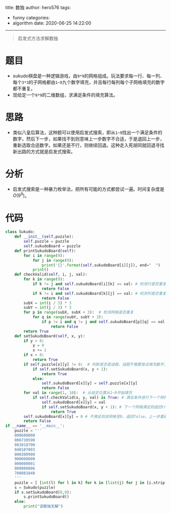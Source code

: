 title: 数独
author: hero576
tags:
  - funny
categories:
  - algorithm
date: 2020-06-25 14:22:00
---
> 启发式方法求解数独
<!--more-->

# 题目
- sukudo棋盘是一种逻辑游戏，由`9*9`的网格组成。玩法要求每一行、每一列、每个`3*3`的子网格都由`1~9`九个数字填充，并且每行每列每个子网格填充的数字都不重复。
- 现给定一个`9*9`的二维数组，求满足条件的填充算法。

# 思路
- 类似八皇后算法，这种题可以使用启发式搜索，即从`1~9`找出一个满足条件的数字，然后下一步，如果找不到则意味上一步数字不合适，于是退回上一步，重新选取合适数字。如果还是不行，则继续回退。这种走入死胡同就回退寻找新出路的方式就是启发式搜索。

# 分析
- 启发式搜索是一种暴力枚举法，把所有可能的方式都尝试一遍。时间复杂度是$O(9^9)$。

# 代码
```python
class Sukudo:
    def __init__(self,puzzle):
        self.puzzle = puzzle
        self.sukudoBoard = puzzle
    def printSukudoBoard(self):
        for i in range(9):
            for j in range(9):
                print('{}'.format(self.sukudoBoard[i][j]), end="  ")
            print()
    def checkValid(self, i, j, val):
        for k in range(9):
            if k != j and self.sukudoBoard[i][k] == val: # 检测行是否重复
                return False
            if k != i and self.sukudoBoard[k][j] == val: # 检测列是否重复
                return False
        subX = int(i / 3) * 3
        subY = int(j / 3) * 3
        for p in range(subX, subX + 3):  # 检测网格是否重复
            for q in range(subY, subY + 3):
                if p != i and q != j and self.sukudoBoard[p][q] == val:
                    return False
        return True
    def setSukudoBoard(self, x, y):
        if y > 8:
            y = 0
            x += 1
        if x > 8:
            return True
        if self.puzzle[x][y] != 0:  # 判断是否是谜题，谜题不需要尝试填充数字，直接用谜题val就可以
            if self.setSukudoBoard(x, y + 1):
                return True
            else:
                self.sukudoBoard[x][y] = self.puzzle[x][y]
                return False
        for val in range(1, 10):  # 从给定位置从1~9开始填充
            if self.checkValid(x, y, val) is True: # 满足条件进行下一个网格
                self.sukudoBoard[x][y] = val
                if self.setSukudoBoard(x, y + 1): # 下一个网格满足则返回true，不满足重新设置val
                    return True
        self.sukudoBoard[x][y] = 0 # 不满足则该网格至0，返回false，上一步重新填充数字
        return False
if __name__ == '__main__':
    puzzle = '''
    000600000
    006730590
    083010700
    040107003
    000300900
    900008000
    000000001
    009000006
    700801040
    '''
    puzzle = [ [int(l) for l in k] for k in [list(j) for j in [i.strip() for i in puzzle.split("\n") if i.strip()]]]
    s = Sukudo(puzzle)
    if s.setSukudoBoard(0,0):
        s.printSukudoBoard()
    else:
        print("该数独无解")

```